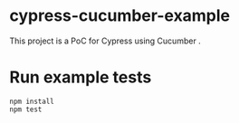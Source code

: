 # cypress-cucumber-example
This project is a PoC for Cypress using Cucumber .

# Run example tests

```
npm install
npm test
```  
